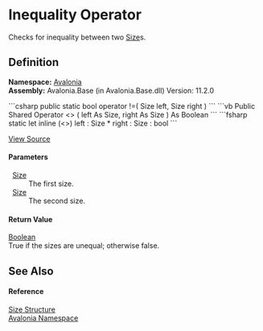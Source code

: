 # Inequality Operator


Checks for inequality between two <a href="T_Avalonia_Size">Size</a>s.



## Definition
**Namespace:** <a href="N_Avalonia">Avalonia</a>  
**Assembly:** Avalonia.Base (in Avalonia.Base.dll) Version: 11.2.0

<Tabs groupId="api-code-preview">
<TabItem value="csharp" label="C#">
```csharp
public static bool operator !=(
	Size left,
	Size right
)
```
</TabItem>
<TabItem value="vb" label="VB">
```vb
Public Shared Operator <> ( 
	left As Size,
	right As Size
) As Boolean
```
</TabItem>
<TabItem value="fsharp" label="F#">
```fsharp
static let inline (<>)
        left : Size * 
        right : Size  : bool
```
</TabItem>
</Tabs>



<a href="https://github.com/AvaloniaUI/Avalonia/tree/master/src/Avalonia.Base/Size.cs#L89" title="View the source code">View Source</a>



#### Parameters
<dl><dt>  <a href="T_Avalonia_Size">Size</a></dt><dd>The first size.</dd><dt>  <a href="T_Avalonia_Size">Size</a></dt><dd>The second size.</dd></dl>

#### Return Value
<a href="https://learn.microsoft.com/dotnet/api/system.boolean" target="_blank" rel="noopener noreferrer">Boolean</a>  
True if the sizes are unequal; otherwise false.

## See Also


#### Reference
<a href="T_Avalonia_Size">Size Structure</a>  
<a href="N_Avalonia">Avalonia Namespace</a>  


